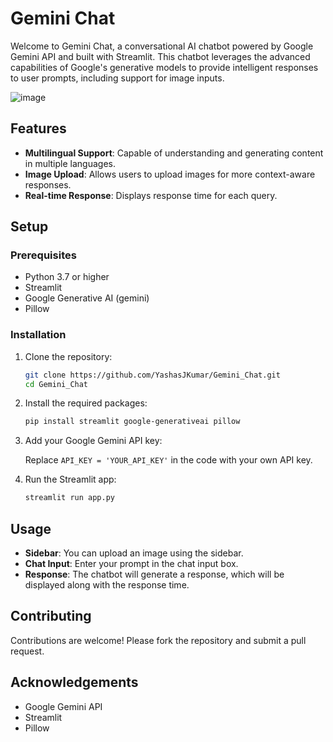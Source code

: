 
# Gemini Chat

Welcome to Gemini Chat, a conversational AI chatbot powered by Google Gemini API and built with Streamlit. This chatbot leverages the advanced capabilities of Google's generative models to provide intelligent responses to user prompts, including support for image inputs.

![image](https://github.com/user-attachments/assets/fd6fb8eb-59f8-49e0-9751-17f67302022c)


## Features

- **Multilingual Support**: Capable of understanding and generating content in multiple languages.
- **Image Upload**: Allows users to upload images for more context-aware responses.
- **Real-time Response**: Displays response time for each query.

## Setup

### Prerequisites

- Python 3.7 or higher
- Streamlit
- Google Generative AI (gemini)
- Pillow

### Installation

1. Clone the repository:

    ```sh
    git clone https://github.com/YashasJKumar/Gemini_Chat.git
    cd Gemini_Chat
    ```

2. Install the required packages:

    ```sh
    pip install streamlit google-generativeai pillow
    ```

3. Add your Google Gemini API key:

    Replace `API_KEY = 'YOUR_API_KEY'` in the code with your own API key.

4. Run the Streamlit app:

    ```sh
    streamlit run app.py
    ```

## Usage

- **Sidebar**: You can upload an image using the sidebar.
- **Chat Input**: Enter your prompt in the chat input box.
- **Response**: The chatbot will generate a response, which will be displayed along with the response time.

## Contributing

Contributions are welcome! Please fork the repository and submit a pull request.

## Acknowledgements

- Google Gemini API
- Streamlit
- Pillow
